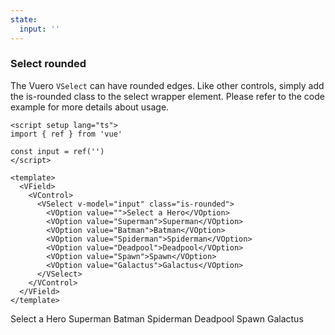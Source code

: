 ```yaml
---
state:
  input: ''
---
```


### Select rounded

The Vuero `VSelect` can have rounded edges. Like other controls,
simply add the is-rounded class to the select wrapper element.
Please refer to the code example for more details about usage.

<!--code-->

```vue
<script setup lang="ts">
import { ref } from 'vue'

const input = ref('')
</script>

<template>
  <VField>
    <VControl>
      <VSelect v-model="input" class="is-rounded">
        <VOption value="">Select a Hero</VOption>
        <VOption value="Superman">Superman</VOption>
        <VOption value="Batman">Batman</VOption>
        <VOption value="Spiderman">Spiderman</VOption>
        <VOption value="Deadpool">Deadpool</VOption>
        <VOption value="Spawn">Spawn</VOption>
        <VOption value="Galactus">Galactus</VOption>
      </VSelect>
    </VControl>
  </VField>
</template>
```

<!--/code-->

<!--example-->

<VField>
  <VControl>
    <VSelect v-model="frontmatter.state.input" class="is-rounded">
      <VOption value="">Select a Hero</VOption>
      <VOption value="Superman">Superman</VOption>
      <VOption value="Batman">Batman</VOption>
      <VOption value="Spiderman">Spiderman</VOption>
      <VOption value="Deadpool">Deadpool</VOption>
      <VOption value="Spawn">Spawn</VOption>
      <VOption value="Galactus">Galactus</VOption>
    </VSelect>
  </VControl>
</VField>

<!--/example-->
